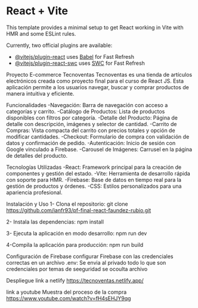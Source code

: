 # React + Vite

This template provides a minimal setup to get React working in Vite with HMR and some ESLint rules.

Currently, two official plugins are available:

- [@vitejs/plugin-react](https://github.com/vitejs/vite-plugin-react/blob/main/packages/plugin-react/README.md) uses [Babel](https://babeljs.io/) for Fast Refresh
- [@vitejs/plugin-react-swc](https://github.com/vitejs/vite-plugin-react-swc) uses [SWC](https://swc.rs/) for Fast Refresh


Proyecto E-commerce Tecnoventas
Tecnoventas es una tienda de artículos electrónicos creada como proyecto final para el curso de React JS. Esta aplicación permite a los usuarios navegar, buscar y comprar productos de manera intuitiva y eficiente.

Funcionalidades
-Navegación: Barra de navegación con acceso a categorías y carrito.
-Catálogo de Productos: Lista de productos disponibles con filtros por categoría.
-Detalle del Producto: Página de detalle con descripción, imágenes y selector de cantidad.
-Carrito de Compras: Vista compacta del carrito con precios totales y opción de modificar cantidades.
-Checkout: Formulario de compra con validación de datos y confirmación de pedido.
-Autenticación: Inicio de sesión con Google vinculado a Firebase.
-Carousel de Imágenes: Carrusel en la página de detalles del producto.

Tecnologías Utilizadas
-React: Framework principal para la creación de componentes y gestión del estado.
-Vite: Herramienta de desarrollo rápida con soporte para HMR.
-Firebase: Base de datos en tiempo real para la gestión de productos y órdenes.
-CSS: Estilos personalizados para una apariencia profesional.

Instalación y Uso
1- Clona el repositorio:
git clone https://github.com/ianfr93/pf-final-react-faundez-rubio.git

2- Instala las dependencias:
npm install

3- Ejecuta la aplicación en modo desarrollo:
npm run dev

4-Compila la aplicación para producción:
npm run build

Configuración de Firebase
configurar Firebase con las credenciales correctas en un archivo .env:
Se envia al privado todo lo que son credenciales por temas de seeguridad se ocoulta archivo

Despliegue
link a netlify 
https://tecnoventas.netlify.app/

link a youtube Muestra del proceso de la compra
https://www.youtube.com/watch?v=fH4sEHJY9qg


